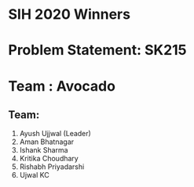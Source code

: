 
# SIH 2020 Winners

# Problem Statement: SK215

# Team : Avocado

## Team:
1. Ayush Ujjwal (Leader)
2. Aman Bhatnagar
3. Ishank Sharma
4. Kritika Choudhary
5. Rishabh Priyadarshi
6. Ujwal KC
